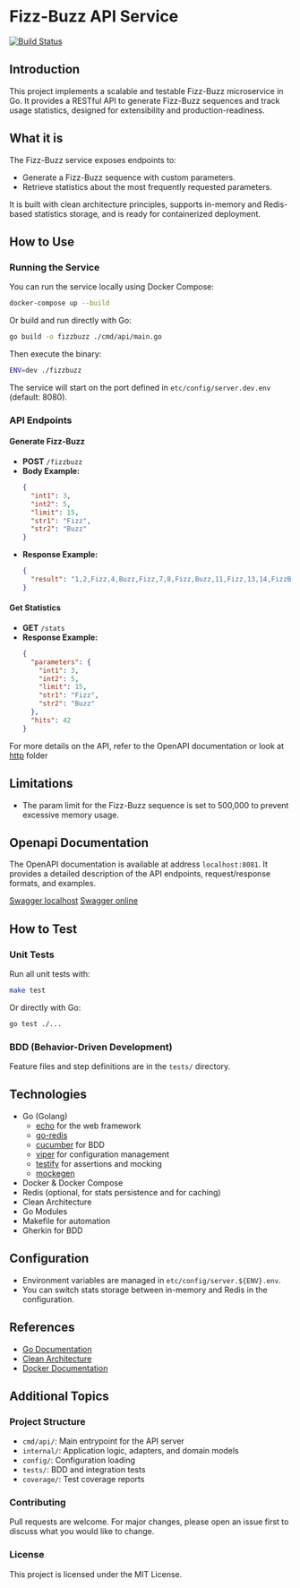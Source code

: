# Fizz-Buzz API Service

[![Build Status](https://github.com/niltonkummer/fizzbuzz-api/actions/workflows/build.yml/badge.svg)](https://github.com/niltonkummer/fizzbuzz-api/actions/workflows/build.yml)

## Introduction
This project implements a scalable and testable Fizz-Buzz microservice in Go. It provides a RESTful API to generate Fizz-Buzz sequences and track usage statistics, designed for extensibility and production-readiness.

## What it is
The Fizz-Buzz service exposes endpoints to:
- Generate a Fizz-Buzz sequence with custom parameters.
- Retrieve statistics about the most frequently requested parameters.

It is built with clean architecture principles, supports in-memory and Redis-based statistics storage, and is ready for containerized deployment.

## How to Use

### Running the Service
You can run the service locally using Docker Compose:

```sh
docker-compose up --build
```

Or build and run directly with Go:

```sh
go build -o fizzbuzz ./cmd/api/main.go
```

Then execute the binary:

```sh
ENV=dev ./fizzbuzz
```

The service will start on the port defined in `etc/config/server.dev.env` (default: 8080).

### API Endpoints

#### Generate Fizz-Buzz
- **POST** `/fizzbuzz`
- **Body Example:**
  ```json
  {
    "int1": 3,
    "int2": 5,
    "limit": 15,
    "str1": "Fizz",
    "str2": "Buzz"
  }
  ```
- **Response Example:**
  ```json
  {
    "result": "1,2,Fizz,4,Buzz,Fizz,7,8,Fizz,Buzz,11,Fizz,13,14,FizzBuzz"
  }
  ```

#### Get Statistics
- **GET** `/stats`
- **Response Example:**
  ```json
  {
    "parameters": {
      "int1": 3,
      "int2": 5,
      "limit": 15,
      "str1": "Fizz",
      "str2": "Buzz"
    },
    "hits": 42
  }
  ```
  
For more details on the API, refer to the OpenAPI documentation or look at [http](http) folder

## Limitations
- The param limit for the Fizz-Buzz sequence is set to 500,000 to prevent excessive memory usage.

## Openapi Documentation
The OpenAPI documentation is available at address `localhost:8081`. It provides a detailed description of the API endpoints, request/response formats, and examples.


[Swagger localhost](http://localhost:8081/)
[Swagger online](https://docs.vpneasy.info)


## How to Test

### Unit Tests
Run all unit tests with:

```sh
make test
```

Or directly with Go:

```sh
go test ./...
```

### BDD (Behavior-Driven Development)
Feature files and step definitions are in the `tests/` directory.

## Technologies
- Go (Golang)
  - [echo](https://echo.labstack.com/) for the web framework
  - [go-redis](https://github.com/redis/go-redis)
  - [cucumber](https://github.com/cucumber/godog) for BDD
  - [viper](https://github.com/spf13/viper) for configuration management
  - [testify](https://github.com/stretchr/testify) for assertions and mocking
  - [mockegen](https://go.uber.org/mock/mockgen)
- Docker & Docker Compose
- Redis (optional, for stats persistence and for caching)
- Clean Architecture
- Go Modules
- Makefile for automation
- Gherkin for BDD


## Configuration
- Environment variables are managed in `etc/config/server.${ENV}.env`.
- You can switch stats storage between in-memory and Redis in the configuration.

## References
- [Go Documentation](https://golang.org/doc/)
- [Clean Architecture](https://8thlight.com/blog/uncle-bob/2012/08/13/the-clean-architecture.html)
- [Docker Documentation](https://docs.docker.com/)

## Additional Topics

### Project Structure
- `cmd/api/`: Main entrypoint for the API server
- `internal/`: Application logic, adapters, and domain models
- `config/`: Configuration loading
- `tests/`: BDD and integration tests
- `coverage/`: Test coverage reports

### Contributing
Pull requests are welcome. For major changes, please open an issue first to discuss what you would like to change.

### License
This project is licensed under the MIT License.
